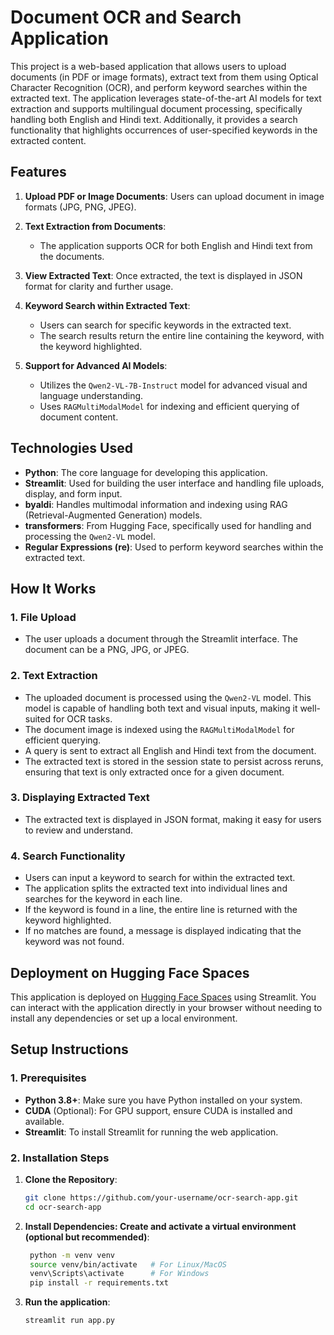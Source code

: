 # **Document OCR and Search Application**

This project is a web-based application that allows users to upload documents (in PDF or image formats), extract text from them using Optical Character Recognition (OCR), and perform keyword searches within the extracted text. The application leverages state-of-the-art AI models for text extraction and supports multilingual document processing, specifically handling both English and Hindi text. Additionally, it provides a search functionality that highlights occurrences of user-specified keywords in the extracted content.

## **Features**

1. **Upload PDF or Image Documents**: Users can upload document in image formats (JPG, PNG, JPEG).
   
2. **Text Extraction from Documents**: 
   - The application supports OCR for both English and Hindi text from the documents.

3. **View Extracted Text**: Once extracted, the text is displayed in JSON format for clarity and further usage.

4. **Keyword Search within Extracted Text**: 
   - Users can search for specific keywords in the extracted text.
   - The search results return the entire line containing the keyword, with the keyword highlighted.

5. **Support for Advanced AI Models**: 
   - Utilizes the `Qwen2-VL-7B-Instruct` model for advanced visual and language understanding.
   - Uses `RAGMultiModalModel` for indexing and efficient querying of document content.

## **Technologies Used**

- **Python**: The core language for developing this application.
- **Streamlit**: Used for building the user interface and handling file uploads, display, and form input.
- **byaldi**: Handles multimodal information and indexing using RAG (Retrieval-Augmented Generation) models.
- **transformers**: From Hugging Face, specifically used for handling and processing the `Qwen2-VL` model.
- **Regular Expressions (re)**: Used to perform keyword searches within the extracted text.

## **How It Works**

### 1. **File Upload**
   - The user uploads a document through the Streamlit interface. The document can be a PNG, JPG, or JPEG.
     
### 2. **Text Extraction**
   - The uploaded document is processed using the `Qwen2-VL` model. This model is capable of handling both text and visual inputs, making it well-suited for OCR tasks.
   - The document image is indexed using the `RAGMultiModalModel` for efficient querying.
   - A query is sent to extract all English and Hindi text from the document.
   - The extracted text is stored in the session state to persist across reruns, ensuring that text is only extracted once for a given document.

### 3. **Displaying Extracted Text**
   - The extracted text is displayed in JSON format, making it easy for users to review and understand.

### 4. **Search Functionality**
   - Users can input a keyword to search for within the extracted text.
   - The application splits the extracted text into individual lines and searches for the keyword in each line.
   - If the keyword is found in a line, the entire line is returned with the keyword highlighted.
   - If no matches are found, a message is displayed indicating that the keyword was not found.

## **Deployment on Hugging Face Spaces**

This application is deployed on [Hugging Face Spaces](https://huggingface.co/spaces/anvi27/ocr) using Streamlit. You can interact with the application directly in your browser without needing to install any dependencies or set up a local environment.


## **Setup Instructions**

### **1. Prerequisites**
   - **Python 3.8+**: Make sure you have Python installed on your system.
   - **CUDA** (Optional): For GPU support, ensure CUDA is installed and available.
   - **Streamlit**: To install Streamlit for running the web application.

### **2. Installation Steps**

1. **Clone the Repository**:
   ```bash
   git clone https://github.com/your-username/ocr-search-app.git
   cd ocr-search-app
2. **Install Dependencies: Create and activate a virtual environment (optional but recommended)**:
   ```bash
    python -m venv venv
    source venv/bin/activate   # For Linux/MacOS
    venv\Scripts\activate      # For Windows
    pip install -r requirements.txt
3. **Run the application**:
   ```bash
   streamlit run app.py
